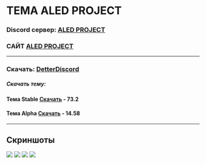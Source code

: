 # ТЕМА ALED PROJECT
### Discord сервер: [ALED PROJECT](https://discord.gg/rQHRex2)
### САЙТ [ALED PROJECT](https://aledproject.github.io)
---

### Скачать: [DetterDiscord](https://BetterDiscord.app)
##### Скачать тему: 
#### Тема Stable [Скачать](https://github.com/ALEDPROJECT/ALED-THEME/releases/download/Stable/aledproject.theme.css) - 73.2
#### Тема Alpha [Скачать](https://github.com/ALEDPROJECT/ALED-THEME/releases/download/S-14.58/aledproject.theme.css) - 14.58
---
## Скриншоты 
![](https://github.com/ALEDPROJECT/ALED-THEME/blob/main/statusmenu.png) ![](https://github.com/ALEDPROJECT/ALED-THEME/blob/main/profile.png) ![](https://github.com/ALEDPROJECT/ALED-THEME/blob/main/theme.png) ![](https://github.com/ALEDPROJECT/ALED-THEME/blob/main/settings.png)
